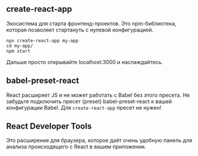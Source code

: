 ## create-react-app

Экосистема для старта фронтенд-проектов. Это npm-библиотека, которая позволяет стартануть с нулевой конфигурацией.

    npx create-react-app my-app
    cd my-app/
    npm start

Дальше просто открывайте localhost:3000 и наслаждайтесь.

## babel-preset-react

React расширяет JS и не может работать с Babel без этого пресета.
Не забудьте подключить пресет (preset) babel-preset-react к вашей конфигурации Babel. 
Для `create-react-app` пресет не нужен!

## React Developer Tools

Это расширение для браузера, которое даёт очень удобную панель для анализа происходящего с React в вашем приложении. 

